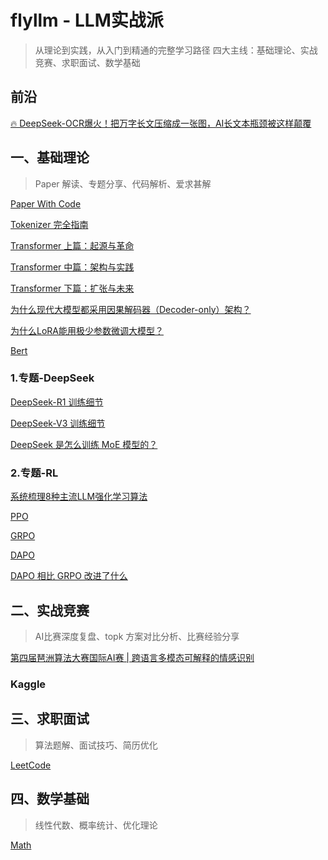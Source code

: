 # flyllm - LLM实战派
> 从理论到实践，从入门到精通的完整学习路径
> 四大主线：基础理论、实战竞赛、求职面试、数学基础

## 前沿
[🔥 DeepSeek-OCR爆火！把万字长文压缩成一张图，AI长文本瓶颈被这样颠覆](https://github.com/Decalogue/flyllm/blob/main/llm/DeepSeek-OCR.md)


## 一、基础理论
> Paper 解读、专题分享、代码解析、爱求甚解

[Paper With Code](https://github.com/Decalogue/flyllm/blob/main/llm/PaperWithCode.md)

[Tokenizer 完全指南](https://github.com/Decalogue/flyllm/blob/main/llm/Tokenizer.md)

[Transformer 上篇：起源与革命](https://github.com/Decalogue/flyllm/blob/main/llm/Transformer_1.md)

[Transformer 中篇：架构与实践](https://github.com/Decalogue/flyllm/blob/main/llm/Transformer_2.md)

[Transformer 下篇：扩张与未来](https://github.com/Decalogue/flyllm/blob/main/llm/Transformer_3.md)

[为什么现代大模型都采用因果解码器（Decoder-only）架构？](https://github.com/Decalogue/flyllm/blob/main/llm/Causal.md)

[为什么LoRA能用极少参数微调大模型？](https://github.com/Decalogue/flyllm/blob/main/llm/LoRA.md)

[Bert](https://github.com/Decalogue/flyllm/blob/main/llm/Bert.md)

### 1.专题-DeepSeek
[DeepSeek-R1 训练细节](https://github.com/Decalogue/flyllm/blob/main/llm/DeepSeek-R1.md)

[DeepSeek-V3 训练细节](https://github.com/Decalogue/flyllm/blob/main/llm/DeepSeek-V3.md)

[DeepSeek 是怎么训练 MoE 模型的？](https://github.com/Decalogue/flyllm/blob/main/llm/DeepSeek.md)

### 2.专题-RL
[系统梳理8种主流LLM强化学习算法](https://github.com/Decalogue/flyllm/blob/main/llm/RL.md)

[PPO](https://github.com/Decalogue/flyllm/blob/main/llm/PPO.md)

[GRPO](https://github.com/Decalogue/flyllm/blob/main/llm/GRPO.md)

[DAPO](https://github.com/Decalogue/flyllm/blob/main/llm/DAPO.md)

[DAPO 相比 GRPO 改进了什么](https://github.com/Decalogue/flyllm/blob/main/llm/RL.md)


## 二、实战竞赛
> AI比赛深度复盘、topk 方案对比分析、比赛经验分享

[第四届琶洲算法大赛国际AI赛 | 跨语言多模态可解释的情感识别](https://github.com/Decalogue/flyllm/blob/main/competition/PaZhou.md)

### Kaggle


## 三、求职面试
> 算法题解、面试技巧、简历优化

[LeetCode](https://github.com/Decalogue/flyllm/blob/main/algorithm/README.md)


## 四、数学基础
> 线性代数、概率统计、优化理论

[Math](https://github.com/Decalogue/flyllm/blob/main/math/README.md)
